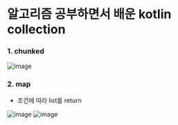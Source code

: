 # 알고리즘 공부하면서 배운 kotlin collection 

### 1. chunked

![image](https://user-images.githubusercontent.com/54883589/165693896-647d3d70-5b1c-4231-841f-797444ea4ce8.png)

### 2. map
 - 조건에 따라 list를 return 

![image](https://user-images.githubusercontent.com/54883589/165711445-bb3900d1-1b40-4354-b424-d0fd9aeb3694.png)
![image](https://user-images.githubusercontent.com/54883589/165713718-da4590ec-bfa5-47b4-84a7-5bfad09047b5.png)
